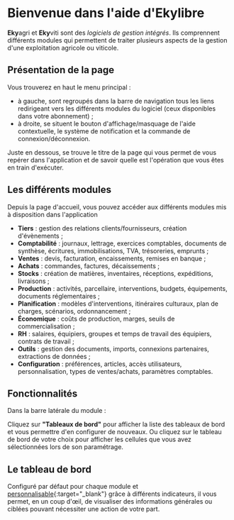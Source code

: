 # Bienvenue dans l'aide d'Ekylibre 

**Eky**agri et **Eky**viti sont des _logiciels de gestion intégrés_. Ils comprennent différents modules qui permettent de traiter plusieurs aspects de la gestion d'une exploitation agricole ou viticole.

## Présentation de la page 

Vous trouverez en haut le menu principal :

* à gauche, sont regroupés dans la barre de navigation tous les liens redirigeant vers les différents modules du logiciel (ceux disponibles dans votre abonnement)&nbsp;;
* à droite, se situent le bouton d'affichage/masquage de l'aide contextuelle, le système de notification et la commande de connexion/déconnexion.

Juste en dessous, se trouve le titre de la page qui vous permet de vous repérer dans l'application et de savoir quelle est l'opération que vous êtes en train d'exécuter.

## Les différents modules 
Depuis la page d'accueil, vous pouvez accéder aux différents modules mis à disposition dans l'application

* **Tiers**&nbsp;: gestion des relations clients/fournisseurs, création d'évènements&nbsp;;
* **Comptabilité**&nbsp;: journaux, lettrage, exercices comptables, documents de synthèse, écritures, immobilisations, TVA, trésoreries, emprunts&nbsp;;
* **Ventes**&nbsp;: devis, facturation, encaissements, remises en banque&nbsp;;
* **Achats**&nbsp;: commandes, factures, décaissements&nbsp;;
* **Stocks**&nbsp;: création de matières, inventaires, réceptions, expéditions, livraisons&nbsp;;
* **Production**&nbsp;: activités, parcellaire, interventions, budgets, équipements, documents réglementaires&nbsp;;
* **Planification**&nbsp;: modèles d'interventions, itinéraires culturaux, plan de charges, scénarios, ordonnancement&nbsp;;
* **Économique**&nbsp;: coûts de production, marges, seuils de commercialisation&nbsp;;
* **RH**&nbsp;: salaires, équipiers, groupes et temps de travail des équipiers, contrats de travail&nbsp;;
* **Outils**&nbsp;: gestion des documents, imports, connexions partenaires, extractions de données&nbsp;;
* **Configuration**&nbsp;: préférences, articles, accès utilisateurs, personnalisation, types de ventes/achats, paramètres comptables.

## Fonctionnalités

Dans la barre latérale du module&nbsp;:

Cliquez sur **"Tableaux de bord"** pour afficher la liste des tableaux de bord et vous permettre d'en configurer de nouveaux. Ou cliquez sur le tableau de bord de votre choix pour afficher les cellules que vous avez sélectionnées lors de son paramétrage.

## Le tableau de bord  
Configuré par défaut pour chaque module et [personnalisable](https://doc.ekylibre.com/v2/fr/chapitre4/#perso){:target="_blank"} grâce à différents indicateurs, il vous permet, en un coup d'œil, de visualiser des informations générales ou ciblées pouvant nécessiter une action de votre part.
